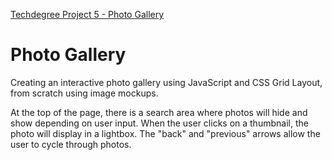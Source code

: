 [Techdegree Project 5 - Photo Gallery](https://gracemarsh.github.io/photo_gallery/)

# Photo Gallery
Creating an interactive photo gallery using JavaScript and CSS Grid Layout, from scratch using image mockups.

At the top of the page, there is a search area where photos will hide and show depending on user input. When the user clicks on a thumbnail, the photo will display in a lightbox. The "back" and "previous" arrows allow the user to cycle through photos.

